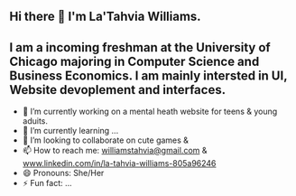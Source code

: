 ## Hi there 👋 I'm La'Tahvia Williams. 

## I am a incoming freshman at the University of Chicago majoring in Computer Science and Business Economics. I am mainly intersted in UI, Website devoplement and interfaces.


- 🔭 I’m currently working on a mental heath website for teens & young aduits.
- 🌱 I’m currently learning ...
- 👯 I’m looking to collaborate on cute games & 
- 📫 How to reach me: williamstahvia@gmail.com & www.linkedin.com/in/la-tahvia-williams-805a96246 
- 😄 Pronouns: She/Her
- ⚡ Fun fact: ...
